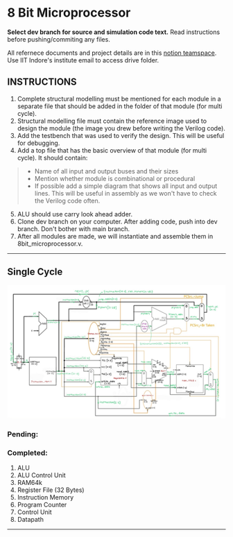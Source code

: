 # 8 Bit Microprocessor

**Select dev branch for source and simulation code text.** Read instructions before pushing/commiting any files. 

All refernece documents and project details are in this [notion teamspace](https://www.notion.so/team/1f8672bc-2d6b-8170-8cfe-004279a689e0/join). Use IIT Indore's institute email to access drive folder.


## INSTRUCTIONS
1. Complete structural modelling must be mentioned for each module in a separate file that should be added in the folder of that module (for multi cycle).
2. Structural modelling file must contain the reference image used to design the module (the image you drew before writing the Verilog code).
3. Add the testbench that was used to verify the design. This will be useful for debugging.
4. Add a top file that has the basic overview of that module (for multi cycle). It should contain:
  > * Name of all input and output buses and their sizes
  > * Mention whether module is combinational or procedural
  > * If possible add a simple diagram that shows all input and output lines. This will be useful in assembly as we won't have to check the Verilog code often.

5. ALU should use carry look ahead adder.
6. Clone dev branch on your computer. After adding code, push into dev branch. Don't bother with main branch.
7. After all modules are made, we will instantiate and assemble them in 8bit_microprocessor.v.

---
## Single Cycle

![Datapath with module names, ports and wire declarations](SingleCycle.jpg)

### Pending:



### Completed:

1. ALU
2. ALU Control Unit
3. RAM64k
4. Register File (32 Bytes)
5. Instruction Memory
6. Program Counter
7. Control Unit
8. Datapath

---
